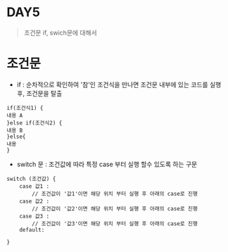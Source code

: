 # DAY5

>
>
>조건문 if, swich문에 대해서 

# 조건문 #

* if : 순차적으로 확인하여 '참'인 조건식을 만나면 조건문 내부에 있는 코드를 실행 후, 조건문을 탈출

``` 
if(조건식1) {
내용 A 
}else if(조건식2) {
내용 B
}else{
내용 
}

```



* switch 문 : 조건값에 따라 특정 case 부터 실행 할수 있도록 하는 구문 

```
switch (조건값) {
    case 값1 :
        // 조건값이 '값1'이면 해당 위치 부터 실행 후 아래의 case로 진행
    case 값2 :
        // 조건값이 '값2'이면 해당 위치 부터 실행 후 아래의 case로 진행
    case 값3 :
        // 조건값이 '값3'이면 해당 위치 부터 실행 후 아래의 case로 진행
    default:

}
```

